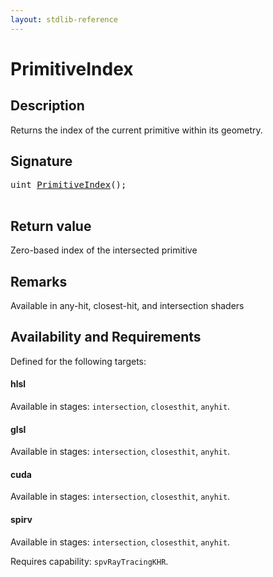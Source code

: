 ```yaml
---
layout: stdlib-reference
---
```


# PrimitiveIndex

## Description



Returns the index of the current primitive within its geometry.

## Signature 

<pre>
<span class="code_keyword">uint</span> <a href="/stdlib-reference/global-decls/primitiveindex-09">PrimitiveIndex</a>();

</pre>

## Return value
Zero-based index of the intersected primitive

## Remarks
Available in any-hit, closest-hit, and intersection shaders


## Availability and Requirements

Defined for the following targets:

#### hlsl
Available in stages: `intersection`, `closesthit`, `anyhit`.

#### glsl
Available in stages: `intersection`, `closesthit`, `anyhit`.

#### cuda
Available in stages: `intersection`, `closesthit`, `anyhit`.

#### spirv
Available in stages: `intersection`, `closesthit`, `anyhit`.

Requires capability: `spvRayTracingKHR`.


